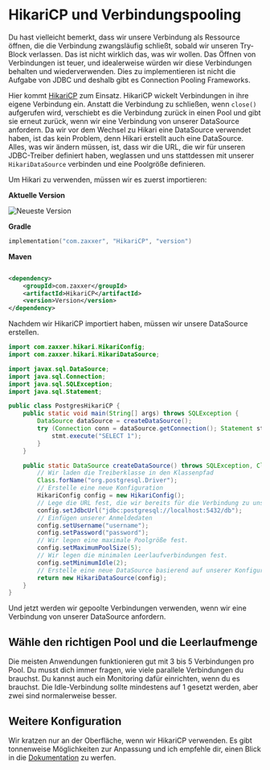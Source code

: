# HikariCP und Verbindungspooling

Du hast vielleicht bemerkt, dass wir unsere Verbindung als Ressource öffnen, die die Verbindung zwangsläufig schließt, sobald wir unseren Try-Block verlassen.
Das ist nicht wirklich das, was wir wollen.
Das Öffnen von Verbindungen ist teuer, und idealerweise würden wir diese Verbindungen behalten und wiederverwenden.
Dies zu implementieren ist nicht die Aufgabe von JDBC und deshalb gibt es Connection Pooling Frameworks.

Hier kommt [HikariCP](https://github.com/brettwooldridge/HikariCP) zum Einsatz.
HikariCP wickelt Verbindungen in ihre eigene Verbindung ein.
Anstatt die Verbindung zu schließen, wenn `close()` aufgerufen wird, verschiebt es die Verbindung zurück in einen Pool und gibt sie erneut zurück, wenn wir eine Verbindung von unserer DataSource anfordern.
Da wir vor dem Wechsel zu Hikari eine DataSource verwendet haben, ist das kein Problem, denn Hikari erstellt auch eine DataSource.
Alles, was wir ändern müssen, ist, dass wir die URL, die wir für unseren JDBC-Treiber definiert haben, weglassen und uns stattdessen mit unserer `HikariDataSource` verbinden und eine Poolgröße definieren.

Um Hikari zu verwenden, müssen wir es zuerst importieren:

**Aktuelle Version**

![Neueste Version](https://img.shields.io/maven-central/v/com.zaxxer/HikariCP)

**Gradle**

```kts
implementation("com.zaxxer", "HikariCP", "version")
```

**Maven**

```xml

<dependency>
    <groupId>com.zaxxer</groupId>
    <artifactId>HikariCP</artifactId>
    <version>Version</version>
</dependency>
```

Nachdem wir HikariCP importiert haben, müssen wir unsere DataSource erstellen.

```java
import com.zaxxer.hikari.HikariConfig;
import com.zaxxer.hikari.HikariDataSource;

import javax.sql.DataSource;
import java.sql.Connection;
import java.sql.SQLException;
import java.sql.Statement;

public class PostgresHikariCP {
    public static void main(String[] args) throws SQLException {
        DataSource dataSource = createDataSource();
        try (Connection conn = dataSource.getConnection(); Statement stmt = conn.createStatement()) {
            stmt.execute("SELECT 1");
        }
    }

    public static DataSource createDataSource() throws SQLException, ClassNotFoundException {
        // Wir laden die Treiberklasse in den Klassenpfad
        Class.forName("org.postgresql.Driver");
        // Erstelle eine neue Konfiguration
        HikariConfig config = new HikariConfig();
        // Lege die URL fest, die wir bereits für die Verbindung zu unserer Datenbank verwendet haben
        config.setJdbcUrl("jdbc:postgresql://localhost:5432/db");
        // Einfügen unserer Anmeldedaten
        config.setUsername("username");
        config.setPassword("password");
        // Wir legen eine maximale Poolgröße fest.
        config.setMaximumPoolSize(5);
        // Wir legen die minimalen Leerlaufverbindungen fest.
        config.setMinimumIdle(2);
        // Erstelle eine neue DataSource basierend auf unserer Konfiguration
        return new HikariDataSource(config);
    }
}
```

Und jetzt werden wir gepoolte Verbindungen verwenden, wenn wir eine Verbindung von unserer DataSource anfordern.

## Wähle den richtigen Pool und die Leerlaufmenge

Die meisten Anwendungen funktionieren gut mit 3 bis 5 Verbindungen pro Pool.
Du musst dich immer fragen, wie viele parallele Verbindungen du brauchst.
Du kannst auch ein Monitoring dafür einrichten, wenn du es brauchst.
Die Idle-Verbindung sollte mindestens auf 1 gesetzt werden, aber zwei sind normalerweise besser.

## Weitere Konfiguration

Wir kratzen nur an der Oberfläche, wenn wir HikariCP verwenden.
Es gibt tonnenweise Möglichkeiten zur Anpassung und ich empfehle dir, einen Blick in die [Dokumentation](https://github.com/brettwooldridge/HikariCP#gear-configuration-knobs-baby) zu werfen.

